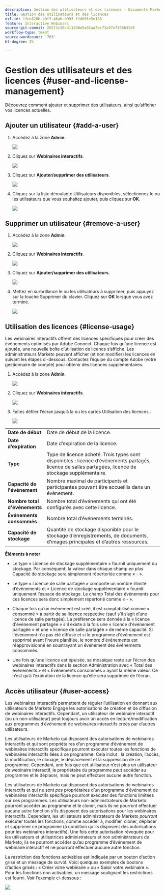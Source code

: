 ```yaml
---
description: Gestion des utilisateurs et des licences - Documents Marketo - Documentation du produit
title: Gestion des utilisateurs et des licences
exl-id: 1fee628b-e9f3-46ab-b993-f2d09fe5e183
feature: Interactive Webinars
source-git-commit: 26573c20c411208e5a01aa7ec73a97e7208b35d5
workflow-type: tm+mt
source-wordcount: '703'
ht-degree: 2%

---
```


# Gestion des utilisateurs et des licences {#user-and-license-management}

Découvrez comment ajouter et supprimer des utilisateurs, ainsi qu’afficher vos licences actuelles.

## Ajouter un utilisateur {#add-a-user}

1. Accédez à la zone **Admin**.

   ![](assets/user-and-license-management-1.png)

1. Cliquez sur **Webinaires interactifs**.

   ![](assets/user-and-license-management-2.png)

1. Cliquez sur **Ajouter/supprimer des utilisateurs**.

   ![](assets/user-and-license-management-3.png)

1. Cliquez sur la liste déroulante Utilisateurs disponibles, sélectionnez le ou les utilisateurs que vous souhaitez ajouter, puis cliquez sur **OK**.

   ![](assets/user-and-license-management-4.png)

## Supprimer un utilisateur {#remove-a-user}

1. Accédez à la zone **Admin**.

   ![](assets/user-and-license-management-5.png)

1. Cliquez sur **Webinaires interactifs**.

   ![](assets/user-and-license-management-6.png)

1. Cliquez sur **Ajouter/supprimer des utilisateurs**.

   ![](assets/user-and-license-management-7.png)

1. Mettez en surbrillance le ou les utilisateurs à supprimer, puis appuyez sur la touche Supprimer du clavier. Cliquez sur **OK** lorsque vous avez terminé.

   ![](assets/user-and-license-management-8.png)

## Utilisation des licences {#license-usage}

Les webinaires interactifs offrent des licences spécifiques pour créer des événements optimisés par Adobe Connect. Chaque fois qu’une licence est ajoutée, une nouvelle boîte d’utilisation de licence s’affiche. Les administrateurs Marketo peuvent afficher (et non modifier) les licences en suivant les étapes ci-dessous. Contactez l’équipe du compte Adobe (votre gestionnaire de compte) pour obtenir des licences supplémentaires.

1. Accédez à la zone **Admin**.

   ![](assets/user-and-license-management-9.png)

1. Cliquez sur **Webinaires interactifs**.

   ![](assets/user-and-license-management-10.png)

1. Faites défiler l’écran jusqu’à la ou les cartes Utilisation des licences .

   ![](assets/user-and-license-management-11.png)

<table>
  <tr>
   <td width="20%"><b>Date de début</b></td>
   <td width="80%">Date de début de la licence.</td>
  </tr>
  <tr>
   <td width="20%"><b>Date d’expiration</b></td>
   <td width="80%">Date d’expiration de la licence.</td>
  </tr>
  <tr>
   <td width="20%"><b>Type</b></td>
   <td width="80%">Type de licence acheté. Trois types sont disponibles : licence d’événements partagés, licence de salles partagées, licence de stockage supplémentaire.</td>
  </tr>
  <tr>
   <td width="20%"><b>Capacité de l'événement</b></td>
   <td width="80%">Nombre maximal de participants et participantes pouvant être accueillis dans un événement.</td>
  </tr>
  <tr>
   <td width="20%"><b>Nombre total d'événements</b></td>
   <td width="80%">Nombre total d’événements qui ont été configurés avec cette licence.</td>
  </tr>
  <tr>
   <td width="20%"><b>Événements consommés</b></td>
   <td width="80%">Nombre total d’événements terminés.</td>
  </tr>
  <tr>
   <td width="20%"><b>Capacité de stockage</b></td>
   <td width="80%">Quantité de stockage disponible pour le stockage d’enregistrements, de documents, d’images principales et d’autres ressources.</td>
  </tr>
  </tbody>
</table>

**Éléments à noter**

* Le type « Licence de stockage supplémentaire » fournit uniquement du stockage. Par conséquent, la valeur dans chaque champ _en plus_ Capacité de stockage sera simplement répertoriée comme « - ».

* Le type « Licence de salle partagée » comporte un nombre illimité d’événements et « Licence de stockage supplémentaire » fournit uniquement l’espace de stockage. Le champ Total des événements pour ces licences sera donc simplement répertorié comme « - ».

* Chaque fois qu’un événement est créé, il est comptabilisé comme « consommé » à partir de sa licence respective (sauf s’il s’agit d’une licence de salle partagée). La préférence sera donnée à la « licence d&#39;événement partagée » s&#39;il existe à la fois une « licence d&#39;événement partagée » et une « licence de salle partagée » de même capacité. Si l&#39;événement n&#39;a pas été diffusé et si le programme d&#39;événement est supprimé avant l&#39;heure planifiée, le nombre d&#39;événements est réapprovisionné en soustrayant un événement des événements consommés.

* Une fois qu’une licence est épuisée, sa mosaïque reste sur l’écran des webinaires interactifs dans la section Administration avec « Total des événements » et « Événements consommés » ayant la même valeur. Ce n’est qu’à l’expiration de la licence qu’elle sera supprimée de l’écran.

## Accès utilisateur {#user-access}

Les webinaires interactifs permettent de réguler l’utilisation en donnant aux utilisateurs de Marketo Engage les autorisations de création et de diffusion de webinaires interactifs. Cependant, un utilisateur de webinaire interactif (ou un non-utilisateur) peut toujours avoir un accès en lecture/modification aux programmes d’événement de webinaires interactifs créés par d’autres utilisateurs.

Les utilisateurs de Marketo qui disposent des autorisations de webinaires interactifs et qui sont propriétaires d’un programme d’événement de webinaires interactifs spécifique pourront exécuter toutes les fonctions de webinaires interactifs liées à ce programme. Cela inclut : la création, l’accès, la modification, le clonage, le déplacement et la suppression de ce programme. Cependant, une fois que cet utilisateur n’est plus un utilisateur de webinaire interactif, le propriétaire du programme peut accéder au programme et le déplacer, mais ne peut effectuer aucune autre fonction.

Les utilisateurs de Marketo qui disposent des autorisations de webinaires interactifs et qui ne sont _pas_ propriétaires d’un programme d’événement de webinaires interactifs spécifique pourront exécuter des fonctions limitées sur ces programmes. Les utilisateurs non-administrateurs de Marketo pourront accéder au programme et le cloner, mais ils ne pourront effectuer aucune autre fonction s’ils disposent des autorisations pour les webinaires interactifs. Cependant, les utilisateurs administrateurs de Marketo _pourront_ exécuter toutes les fonctions, comme accéder à, modifier, cloner, déplacer et supprimer ce programme (à condition qu’ils disposent des autorisations pour les webinaires interactifs). Une fois cette autorisation révoquée pour les utilisateurs et utilisatrices administrateurs et non administrateurs de Marketo, ils ne pourront accéder qu’au programme d’événement de webinaire interactif et ne pourront effectuer aucune autre fonction.

La restriction des fonctions activables est indiquée par un bouton d’action grisé et un message de survol. Voici quelques exemples de boutons d’action grisés : « Créer votre webinaire » ou « Saisir votre webinaire ». Pour les fonctions non activables, un message soulignant les restrictions est fourni. Voir l’exemple ci-dessous :

![](assets/user-and-license-management-12.png)
